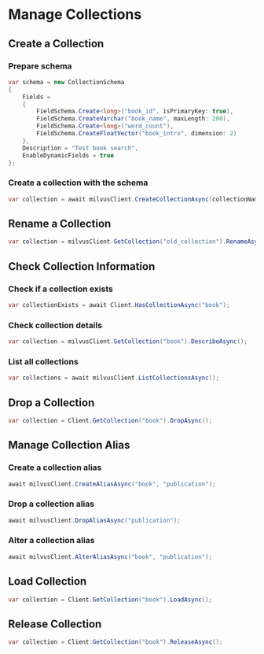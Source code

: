 # Manage Collections

## Create a Collection

### Prepare schema

```c#
var schema = new CollectionSchema
{
    Fields =
    {
        FieldSchema.Create<long>("book_id", isPrimaryKey: true),
        FieldSchema.CreateVarchar("book_name", maxLength: 200),
        FieldSchema.Create<long>("word_count"),
        FieldSchema.CreateFloatVector("book_intro", dimension: 2)
    },
    Description = "Test book search",
    EnableDynamicFields = true
};
```

### Create a collection with the schema

```c#
var collection = await milvusClient.CreateCollectionAsync(collectionName, schema, shardsNum: 2);
```

## Rename a Collection

```c#
var collection = milvusClient.GetCollection("old_collection").RenameAsync("new_collection");
```

## Check Collection Information

### Check if a collection exists

```c#
var collectionExists = await Client.HasCollectionAsync("book");
```

### Check collection details

```c#
var collection = milvusClient.GetCollection("book").DescribeAsync();
```

### List all collections

```c#
var collections = await milvusClient.ListCollectionsAsync();
```

## Drop a Collection

```c#
var collection = Client.GetCollection("book").DropAsync();
```

## Manage Collection Alias

### Create a collection alias

```c#
await milvusClient.CreateAliasAsync("book", "publication");
```

### Drop a collection alias

```c#
await milvusClient.DropAliasAsync("publication");
```

### Alter a collection alias

```c#
await milvusClient.AlterAliasAsync("book", "publication");
```

## Load Collection

```c#
var collection = Client.GetCollection("book").LoadAsync();
```

## Release Collection

```c#
var collection = Client.GetCollection("book").ReleaseAsync();
```
